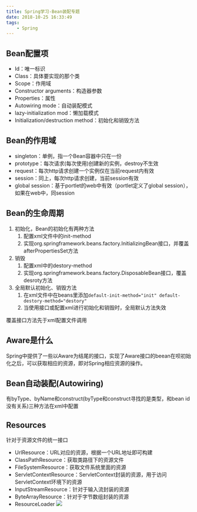 ```yaml
---
title: Spring学习-Bean装配专题
date: 2018-10-25 16:33:49
tags:
    - Spring
---
```

## Bean配置项
- Id：唯一标识
- Class：具体要实现的那个类
- Scope：作用域
- Constructor arguments：构造器参数
- Properties：属性
- Autowiring mode：自动装配模式
- lazy-initialization mod：懒加载模式
- Initialization/destruction method：初始化和销毁方法

## Bean的作用域
- singleton：单例，指一个Bean容器中只在一份
- prototype：每次请求(每次使用)创建新的实例，destroy不生效
- request：每次http请求创建一个实例仅在当前request内有效
- session：同上，每次http请求创建，当前session有效
- global session：基于portlet的web中有效（portlet定义了global session），如果在web中，同session

## Bean的生命周期
1. 初始化，Bean的初始化有两种方法
    1. 配置xml文件中的init-method
    2. 实现org.springframework.beans.factory.InitializingBean接口，并覆盖afterPropertiesSet方法
2. 销毁
    1. 配置xml中的destory-method
    2. 实现org.springframework.beans.factory.DisposableBean接口，覆盖desroty方法
3. 全局默认初始化、销毁方法
    1. 在xml文件中在beans里添加`default-init-method="init" default-destory-method="destory"` 
    2. 当使用接口或配置xml进行初始化和销毁时，全局默认方法失效
    
覆盖接口方法先于xml配置文件调用

## Aware是什么
Spring中提供了一些以Aware为结尾的接口，实现了Aware接口的beean在呗初始化之后，可以获取相应的资源，即对Spring相应资源的操作。 

## Bean自动装配(Autowiring)
有byType、byName和construct(byType和construct寻找的是类型，和bean id没有关系)三种方法在xml中配置

## Resources
针对于资源文件的统一接口
- UrlResource：URL对应的资源，根据一个URL地址即可构建
- ClassPathResource：获取类路径下的资源文件
- FileSystemResource：获取文件系统里面的资源
- ServletContextResource：ServletContext封装的资源，用于访问ServletContext环境下的资源
- InputStreamResource：针对于输入流封装的资源
- ByteArrayResource：针对于字节数组封装的资源
- ResourceLoader
    ![](https://ws2.sinaimg.cn/large/006tNbRwgy1fwlrr6h4b3j31680gitcj.jpg) 
